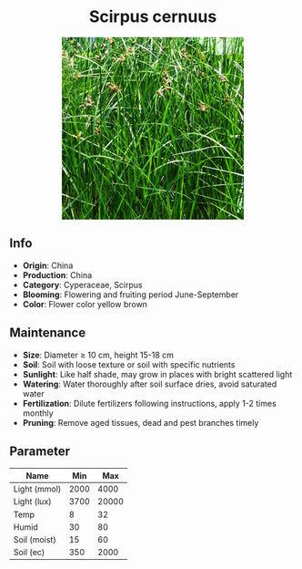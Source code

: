 <h1 align='center'>Scirpus cernuus</h1>
<p align="center">
    <img 
        align='center'
        width='320'
        src="../images/scirpus cernuus.png" 
        alt='Scirpus cernuus' />
</p>

## Info

 - **Origin**: China
 - **Production**: China
 - **Category**: Cyperaceae, Scirpus
 - **Blooming**: Flowering and fruiting period June-September
 - **Color**: Flower color yellow brown

## Maintenance

 - **Size**: Diameter ≥ 10 cm, height 15-18 cm
 - **Soil**: Soil with loose texture or soil with specific nutrients
 - **Sunlight**: Like half shade, may grow in places with bright scattered light
 - **Watering**: Water thoroughly after soil surface dries, avoid saturated water
 - **Fertilization**: Dilute fertilizers following instructions, apply 1-2 times monthly
 - **Pruning**: Remove aged tissues, dead and pest branches timely

## Parameter

| Name         | Min  | Max   |
|--------------|------|-------|
| Light (mmol) | 2000 | 4000  |
| Light (lux)  | 3700 | 20000 |
| Temp         | 8    | 32    |
| Humid        | 30   | 80    |
| Soil (moist) | 15   | 60    |
| Soil (ec)    | 350  | 2000  |